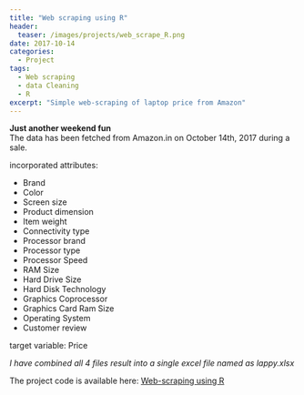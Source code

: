 ```yaml
---
title: "Web scraping using R"
header:
  teaser: /images/projects/web_scrape_R.png
date: 2017-10-14
categories:
  - Project
tags: 
  - Web scraping
  - data Cleaning
  - R
excerpt: "Simple web-scraping of laptop price from Amazon"
---
```


**Just another weekend fun**  
The data has been fetched from Amazon.in on October 14th, 2017 during a sale.

incorporated attributes:
* Brand	
* Color	
* Screen size	
* Product dimension	
* Item weight
* Connectivity type	
* Processor brand	
* Processor type	
* Processor Speed	
* RAM Size	
* Hard Drive Size	
* Hard Disk Technology	
* Graphics Coprocessor	
* Graphics Card Ram Size	
* Operating System	
* Customer review	

target variable: Price

*I have combined all 4 files result into a single excel file named as lappy.xlsx*

  

The project code is available here: [Web-scraping using R](https://github.com/vivekec/datascience/tree/gh-pages/web_scraping/Laptops)
